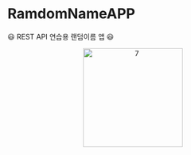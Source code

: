 # RamdomNameAPP
😃  REST API 연습용 랜덤이름 앱 😃  

<p align="center">
<img width="200" alt="7" src="https://github.com/SROO0524/RamdomNameAPP/issues/1">
</p>
